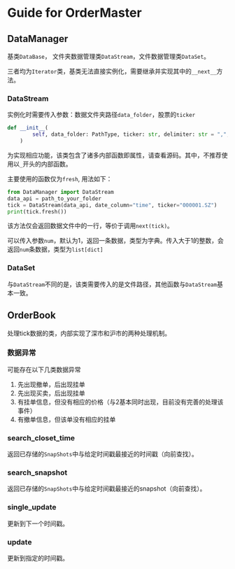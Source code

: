 

# Guide for OrderMaster

## DataManager

基类`DataBase`， 文件夹数据管理类`DataStream`，文件数据管理类`DataSet`。

三者均为`Iterator`类，基类无法直接实例化，需要继承并实现其中的`__next__`方法。

### DataStream

实例化时需要传入参数：数据文件夹路径`data_folder`，股票的`ticker`

```python
def __init__(
        self, data_folder: PathType, ticker: str, delimiter: str = ",", **kwargs
    )
```

为实现相应功能，该类包含了诸多内部函数即属性，请查看源码。其中，不推荐使用以`_`开头的内部函数。

主要使用的函数仅为`fresh`, 用法如下：
```python
from DataManager import DataStream
data_api = path_to_your_folder
tick = DataStream(data_api, date_column="time", ticker="000001.SZ")
print(tick.fresh())
```

该方法仅会返回数据文件中的一行，等价于调用`next(tick)`。

可以传入参数`num`，默认为1，返回一条数据，类型为字典。传入大于1的整数，会返回`num`条数据，类型为`list[dict]`


### DataSet

与`DataStream`不同的是，该类需要传入的是文件路径，其他函数与`DataStream`基本一致。

## OrderBook

处理tick数据的类，内部实现了深市和沪市的两种处理机制。

### 数据异常

可能存在以下几类数据异常
1. 先出现撤单，后出现挂单
2. 先出现买卖，后出现挂单
3. 有挂单信息，但没有相应的价格（与2基本同时出现，目前没有完善的处理该事件）
4. 有撤单信息，但该单没有相应的挂单

### search_closet_time

返回已存储的`SnapShots`中与给定时间戳最接近的时间戳（向前查找）。

### search_snapshot

返回已存储的`SnapShots`中与给定时间戳最接近的snapshot（向前查找）。

### single_update

更新到下一个时间戳。

### update

更新到指定的时间戳。